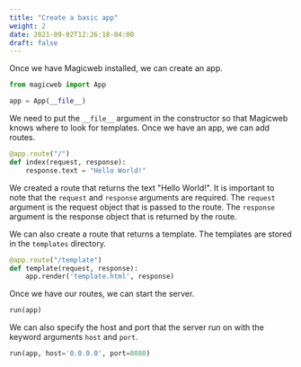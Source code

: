 ```yaml
---
title: "Create a basic app"
weight: 2
date: 2021-09-02T12:26:18-04:00
draft: false
---
```


Once we have Magicweb installed, we can create an app.

```python
from magicweb import App

app = App(__file__)
```

We need to put the `__file__` argument in the constructor so that Magicweb knows where to look for templates. Once we have an app, we can add routes.

```python
@app.route("/")
def index(request, response):
    response.text = "Hello World!"
```

We created a route that returns the text "Hello World!". It is important to note that the `request` and `response` arguments are required. The `request` argument is the request object that is passed to the route. The `response` argument is the response object that is returned by the route.

We can also create a route that returns a template. The templates are stored in the `templates` directory.

```python
@app.route("/template")
def template(request, response):
    app.render('template.html', response)
```

Once we have our routes, we can start the server.

```python
run(app)
```

We can also specify the host and port that the server run on with the keyword arguments `host` and `port`.

```python
run(app, host='0.0.0.0', port=8080)
```
